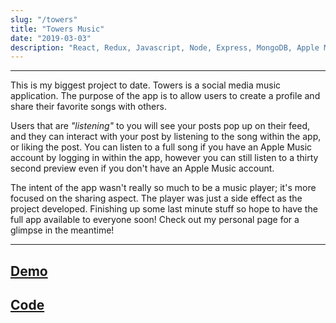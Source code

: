 ```yaml
---
slug: "/towers"
title: "Towers Music"
date: "2019-03-03"
description: "React, Redux, Javascript, Node, Express, MongoDB, Apple Musickit API, Socket.io, Semantic UI, CSS"
---
```

---

This is my biggest project to date. Towers is a social media music application. The purpose of the app is to allow users to create a profile and share their favorite songs with others. 

Users that are *"listening"* to you will see your posts pop up on their feed, and they can interact with your post by listening to the song within the app, or liking the post. You can listen to a full song if you have an Apple Music account by logging in within the app, however you can still listen to a thirty second preview even if you don't have an Apple Music account. 

The intent of the app wasn't really so much to be a music player; it's more focused on the sharing aspect. The player was just a side effect as the project developed. Finishing up some last minute stuff so hope to have the full app available to everyone soon! Check out my personal page for a glimpse in the meantime!

---
[Demo](https://pure-refuge-18900.herokuapp.com/dannyrangel)
---
[Code](https://github.com/danny-rangel/towers)
---